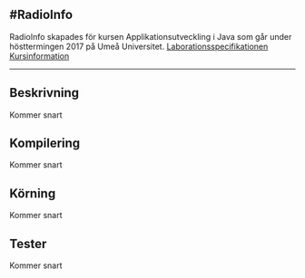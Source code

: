 #RadioInfo
------

RadioInfo skapades för kursen Applikationsutveckling i Java som går under hösttermingen 2017 på Umeå Universitet.
[Laborationsspecifikationen](https://git.cs.umu.se/computingscience/5dv135-apjava-ht17/tree/master/assignments/2)
[Kursinformation](http://www8.cs.umu.se/kurser/cambrogateway/?id=57267HT17-1)

------
## Beskrivning
Kommer snart
## Kompilering
Kommer snart
## Körning
Kommer snart
## Tester
Kommer snart
